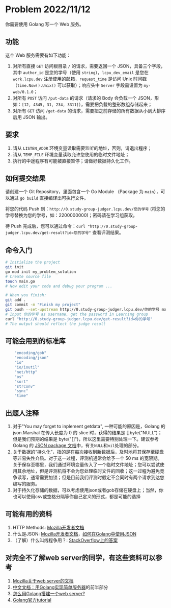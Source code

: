 # Problem 2022/11/12

你需要使用 Golang 写一个 Web 服务。

## 功能

这个 Web 服务需要有如下功能：

1. 对所有直接 `GET` 访问根目录 `/` 的请求，需要返回一个 JSON，具备三个字段，其中 `author_id` 是您的学号（使用 `string`），`lcpu_dev_email` 是您在 `work.lcpu.dev` 注册使用的邮箱，`request_time` 是访问 Unix 时间戳（`time.Now().Unix()` 可以获取）；响应头中 `Server` 字段需设置为 `my-web/0.1.0`；
2. 对所有 `POST` 访问 `/put-data` 的请求（请求的 Body 会负载一个 JSON，形如：`[12, 4345, 31, 234, 3311]`），需要把负载的整形数组存储起来；
3. 对所有 `GET` 访问 `/get-data` 的请求，需要把之前存储的所有数据从小到大排序后用 JSON 输出。

## 要求

1. 请从 `LISTEN_ADDR` 环境变量读取需要监听的地址，否则，请退出程序；
2. 请从 `TEMP_FILE` 环境变量读取允许您使用的临时文件地址；
3. 执行的中途程序有可能被直接暂停；请做好数据持久化工作。

## 如何提交结果

请创建一个 Git Repository，里面包含一个 Go Module （Package 为 `main`），可以通过 `go build` 直接编译出可执行文件。

将您的代码 Push 到：`http://0.study-group-judger.lcpu.dev/您的学号` (将您的学号替换为您的学号，如：2200000000)；密码请在学习组获取。

待 Push 完成后，您可以通过命令：`curl "http://0.study-group-judger.lcpu.dev/get-result?id=您的学号"` 查看评测结果。

## 命令入门

```bash
# Initialize the project
git init
go mod init my_problem_solution
# Create source file
touch main.go
# Now edit your code and debug your program ...

# When you finish:
git add .
git commit -m "Finish my project"
git push --set-upstream http://0.study-group-judger.lcpu.dev/你的学号 main（或者master，取决于本地branch的名称）
# Input 你的学号 as username, get the password in Learning group
curl "http://0.study-group-judger.lcpu.dev/get-result?id=你的学号"
# The output should reflect the judge result
```

## 可能会用到的标准库

```Go
    "encoding/gob"
    "encoding/json"
    "io"
    "io/ioutil"
    "net/http"
    "os"
    "sort"
    "strconv"
    "sync"
    "time"
```

## 出题人注释

1. 对于"You may forget to inplement getdata", 一种可能的原因是，Golang 的 json.Marshal 在传入长度为 0 的 slice 时，获得的结果是 []byte("NULL")；但是我们预期的结果是 byte("[]")，所以这里需要特别处理一下。建议参考 Golang 的 [JSON package 文档](https://pkg.go.dev/encoding/json)中，有关`NULL`和`nil`处理的部分。
2. 关于数据的“持久化”，指的是在每次接收到新数据后，及时地将其保存至硬盘等非易失性介质。对于这一过程，评测机通常会给予一个 50 ms 的宽限期。关于保存至哪里，我们通过环境变量传入了一个临时文件地址；您可以尝试使用其余地址，但是评测机将不会为您处理临时文件的回收；这一过程为避免竞争读写，通常需要加锁；但是目前我们评测时假定不会同时有两个请求到达您编写的服务。
3. 对于持久化存储的数据，可以考虑使用json或者gob存储在硬盘上；当然，你也可以使用csv或空格分隔等你自己定义的形式，都是可能的选择

## 可能有用的资料

1. HTTP Methods: [Mozilla开发者文档](https://developer.mozilla.org/en-US/docs/Web/HTTP/Methods)
2. 什么是JSON: [Mozilla开发者文档](https://developer.mozilla.org/en-US/docs/Learn/JavaScript/Objects/JSON)，[如何在Golang中使用JSON](https://www.digitalocean.com/community/tutorials/how-to-use-json-in-go)
3. （了解）什么叫线程争用？: [StackOverflow上的答案](https://stackoverflow.com/questions/1970345/what-is-thread-contention)

## 对完全不了解web server的同学，有这些资料可以参考

1. [Mozilla关于web server的文档](https://developer.mozilla.org/en-US/docs/Learn/Common_questions/What_is_a_web_server)
2. [中文文档：用Golang实现简单服务器](https://cizixs.com/2016/08/17/golang-http-server-side/)的前半部分
3. [怎么用Golang搭建一个web server?](https://www.digitalocean.com/community/tutorials/how-to-make-an-http-server-in-go)
4. [Golang官方tutorial](https://go.dev/doc/articles/wiki/)